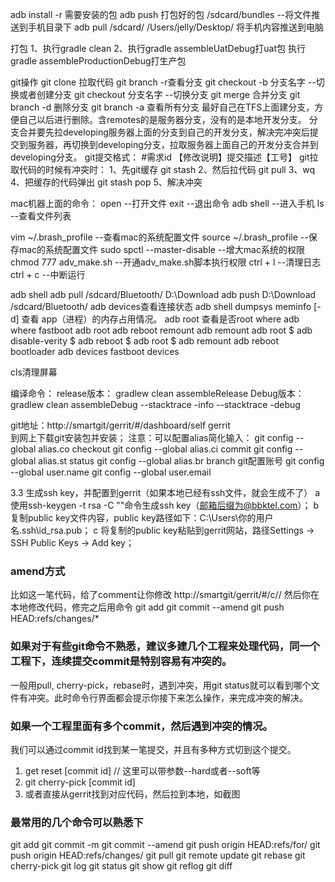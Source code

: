 adb install -r 需要安装的包
adb push 打包好的包  /sdcard/bundles  --将文件推送到手机目录下
adb pull /sdcard/ /Users/jelly/Desktop/ 将手机内容推送到电脑

打包
1、执行gradle clean 
2、执行gradle assembleUatDebug打uat包  执行gradle assembleProductionDebug打生产包

git操作
git clone 拉取代码
git branch -r查看分支
git checkout -b 分支名字 --切换或者创建分支
git checkout 分支名字 --切换分支
git merge 合并分支
git branch -d 删除分支
git branch -a 查看所有分支
最好自己在TFS上面建分支，方便自己以后进行删除。含remotes的是服务器分支，没有的是本地开发分支。
分支合并要先拉developing服务器上面的分支到自己的开发分支，解决完冲突后提交到服务器，再切换到developing分支，拉取服务器上面自己的开发分支合并到developing分支。
git提交格式： #需求id 【修改说明】提交描述【工号】
git拉取代码的时候有冲突时：
1、先git缓存 git stash
2、然后拉代码 git pull
3、wq
4、把缓存的代码弹出 git stash pop
5、解决冲突

mac机器上面的命令：
open --打开文件
exit --退出命令
adb shell --进入手机
ls --查看文件列表

vim ~/.brash_profile  --查看mac的系统配置文件
source ~/.brash_profile  --保存mac的系统配置文件
sudo spctl --master-disable  --增大mac系统的权限
chmod 777 adv_make.sh   --开通adv_make.sh脚本执行权限
ctrl + l --清理日志
ctrl + c --中断运行


adb shell
adb pull /sdcard/Bluetooth/ D:\Download
adb push D:\Download /sdcard/Bluetooth/
adb devices查看连接状态
adb shell dumpsys meminfo [-d] 查看 app（进程）的内存占用情况。
adb root 查看是否root
where adb
where fastboot
adb root
adb reboot remount
adb remount
adb root
$ adb disable-verity
$ adb reboot
$ adb root
$ adb remount
adb reboot bootloader
adb devices 
fastboot devices 

cls清理屏幕

编译命令：
release版本：
gradlew clean assembleRelease
Debug版本：
gradlew clean assembleDebug
--stacktrace -info
--stacktrace -debug

git地址：http://smartgit/gerrit/#/dashboard/self
gerrit   
到网上下载git安装包并安装；
注意：可以配置alias简化输入：
git config --global alias.co checkout
git config --global alias.ci commit
git config --global alias.st status
git config --global alias.br branch
git配置账号
git config --global user.name 
git config --global user.email 

3.3 生成ssh key，并配置到gerrit（如果本地已经有ssh文件，就会生成不了）
a 使用ssh-keygen -t rsa -C ""命令生成ssh key（邮箱后缀为@bbktel.com）；
b 复制public key文件内容，public key路径如下：C:\Users\你的用户名\.ssh\id_rsa.pub；
c 将复制的public key粘贴到gerrit网站，路径Settings → SSH Public Keys → Add key；

### amend方式
比如这一笔代码，给了comment让你修改
http://smartgit/gerrit/#/c//
然后你在本地修改代码，修完之后用命令
git add
git commit --amend
git push HEAD:refs/changes/*

### 如果对于有些git命令不熟悉，建议多建几个工程来处理代码，同一个工程下，连续提交commit是特别容易有冲突的。
一般用pull, cherry-pick，rebase时，遇到冲突，用git status就可以看到哪个文件有冲突。此时命令行界面都会提示你接下来怎么操作，来完成冲突的解决。

### 如果一个工程里面有多个commit，然后遇到冲突的情况。
我们可以通过commit id找到某一笔提交，并且有多种方式切到这个提交。
1. get reset [commit id]  // 这里可以带参数--hard或者--soft等
2. git cherry-pick [commit id]
3. 或者直接从gerrit找到对应代码，然后拉到本地，如截图

### 最常用的几个命令可以熟悉下
git add
git commit -m
git commit --amend
git push origin HEAD:refs/for/
git push origin HEAD:refs/changes/
git pull
git remote update
git rebase
git cherry-pick
git log
git status
git show
git reflog
git diff
























































